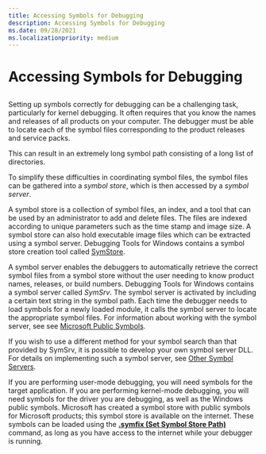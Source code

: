 ```yaml
---
title: Accessing Symbols for Debugging
description: Accessing Symbols for Debugging
ms.date: 09/28/2021
ms.localizationpriority: medium
---
```


# Accessing Symbols for Debugging


## <span id="ddk_debugging_user_mode_processes_without_symbols_dbg"></span><span id="DDK_DEBUGGING_USER_MODE_PROCESSES_WITHOUT_SYMBOLS_DBG"></span>


Setting up symbols correctly for debugging can be a challenging task, particularly for kernel debugging. It often requires that you know the names and releases of all products on your computer. The debugger must be able to locate each of the symbol files corresponding to the product releases and service packs.

This can result in an extremely long symbol path consisting of a long list of directories.

To simplify these difficulties in coordinating symbol files, the symbol files can be gathered into a *symbol store*, which is then accessed by a *symbol server*.

A symbol store is a collection of symbol files, an index, and a tool that can be used by an administrator to add and delete files. The files are indexed according to unique parameters such as the time stamp and image size. A symbol store can also hold executable image files which can be extracted using a symbol server. Debugging Tools for Windows contains a symbol store creation tool called [SymStore](symstore.md).

A symbol server enables the debuggers to automatically retrieve the correct symbol files from a symbol store without the user needing to know product names, releases, or build numbers. Debugging Tools for Windows contains a symbol server called *SymSrv*. The symbol server is activated by including a certain text string in the symbol path. Each time the debugger needs to load symbols for a newly loaded module, it calls the symbol server to locate the appropriate symbol files. For information about working with the symbol server, see see [Microsoft Public Symbols](microsoft-public-symbols.md).

If you wish to use a different method for your symbol search than that provided by SymSrv, it is possible to develop your own symbol server DLL. For details on implementing such a symbol server, see [Other Symbol Servers](other-symbol-servers.md).

If you are performing user-mode debugging, you will need symbols for the target application. If you are performing kernel-mode debugging, you will need symbols for the driver you are debugging, as well as the Windows public symbols. Microsoft has created a symbol store with public symbols for Microsoft products; this symbol store is available on the internet. These symbols can be loaded using the [**.symfix (Set Symbol Store Path)**](-symfix--set-symbol-store-path-.md) command, as long as you have access to the internet while your debugger is running. 
